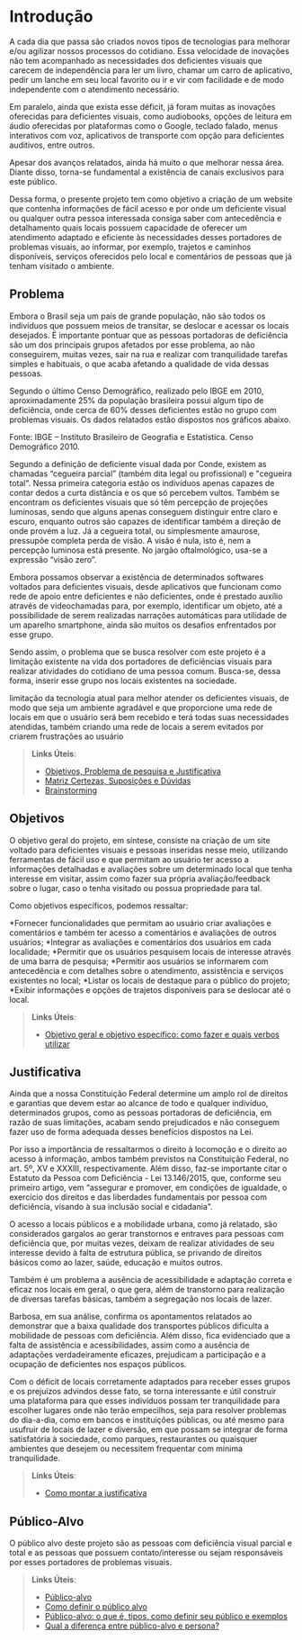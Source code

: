 # Introdução

A cada dia que passa são criados novos tipos de tecnologias para melhorar e/ou agilizar nossos processos do cotidiano. Essa velocidade de inovações não tem acompanhado as necessidades dos deficientes visuais que carecem de independência para ler um livro, chamar um carro de aplicativo, pedir um lanche em seu local favorito ou ir e vir com facilidade e de modo independente com o atendimento necessário.

Em paralelo, ainda que exista esse déficit, já foram muitas as inovações oferecidas para deficientes visuais, como audiobooks, opções de leitura em áudio oferecidas por plataformas como o Google, teclado falado, menus interativos com voz, aplicativos de transporte com opção para deficientes auditivos, entre outros. 

Apesar dos avanços relatados, ainda há muito o que melhorar nessa área. Diante disso, torna-se fundamental a existência de canais exclusivos para este público.

Dessa forma, o presente projeto tem como objetivo a criação de um website que contenha informações de fácil acesso e por onde um deficiente visual ou qualquer outra pessoa interessada consiga saber com antecedência e detalhamento quais locais possuem capacidade de oferecer um atendimento adaptado e eficiente às necessidades desses portadores de problemas visuais, ao informar, por exemplo, trajetos e caminhos disponíveis, serviços oferecidos pelo local e comentários de pessoas que já tenham visitado o ambiente. 

## Problema

Embora o Brasil seja um país de grande população, não são todos os indivíduos que possuem meios de transitar, se deslocar e acessar os locais desejados. É importante pontuar que as pessoas portadoras de deficiência são um dos principais grupos afetados por esse problema, ao não conseguirem, muitas vezes, sair na rua e realizar com tranquilidade tarefas simples e habituais, o que acaba afetando a qualidade de vida dessas pessoas. 

Segundo o último Censo Demográfico, realizado pelo IBGE em 2010, aproximadamente 25% da população brasileira possui algum tipo de deficiência, onde cerca de 60% desses deficientes estão no grupo com problemas visuais. Os dados relatados estão dispostos nos gráficos abaixo.


Fonte: IBGE – Instituto Brasileiro de Geografia e Estatística. Censo Demográfico 2010.

Segundo a definição de deficiente visual dada por Conde, existem as chamadas “cegueira parcial” (também dita legal ou profissional) e "cegueira total". Nessa primeira categoria estão os indivíduos apenas capazes de contar dedos a curta distância e os que só percebem vultos. Também se encontram os deficientes visuais que só têm percepção de projeções luminosas, sendo que alguns apenas conseguem distinguir entre claro e escuro, enquanto outros são capazes de identificar também a direção de onde provém a luz. Já a cegueira total, ou simplesmente amaurose, pressupõe completa perda de visão. A visão é nula, isto é, nem a percepção luminosa está presente. No jargão oftalmológico, usa-se a expressão “visão zero”.

Embora possamos observar a existência de determinados softwares voltados para deficientes visuais, desde aplicativos que funcionam como rede de apoio entre deficientes e não deficientes, onde é prestado auxílio através de videochamadas para, por exemplo, identificar um objeto, até a possibilidade de serem realizadas narrações automáticas para utilidade de um aparelho smartphone, ainda são muitos os desafios enfrentados por esse grupo.

Sendo assim, o problema que se busca resolver com este projeto é a limitação existente na vida dos portadores de deficiências visuais para realizar atividades do cotidiano de uma pessoa comum. Busca-se, dessa forma, inserir esse grupo nos locais existentes na sociedade.


limitação da tecnologia atual para melhor atender os deficientes visuais, de modo que seja um ambiente agradável e que proporcione uma rede de locais em que o usuário será bem recebido e terá todas suas necessidades atendidas, também criando uma rede de locais a serem evitados por criarem frustrações ao usuário


> **Links Úteis**:
> - [Objetivos, Problema de pesquisa e Justificativa](https://medium.com/@versioparole/objetivos-problema-de-pesquisa-e-justificativa-c98c8233b9c3)
> - [Matriz Certezas, Suposições e Dúvidas](https://medium.com/educa%C3%A7%C3%A3o-fora-da-caixa/matriz-certezas-suposi%C3%A7%C3%B5es-e-d%C3%BAvidas-fa2263633655)
> - [Brainstorming](https://www.euax.com.br/2018/09/brainstorming/)

## Objetivos

O objetivo geral do projeto, em síntese, consiste na criação de um site voltado para deficientes visuais e pessoas inseridas nesse meio, utilizando ferramentas de fácil uso e que permitam ao usuário ter acesso a informações detalhadas e avaliações sobre um determinado local que tenha interesse em visitar, assim como fazer sua própria avaliação/feedback sobre o lugar, caso o tenha visitado ou possua propriedade para tal.

Como objetivos específicos, podemos ressaltar:

*Fornecer funcionalidades que permitam ao usuário criar avaliações e comentários e também ter acesso a comentários e avaliações de outros usuários;
*Integrar as avaliações e comentários dos usuários em cada localidade;
*Permitir que os usuários pesquisem locais de interesse através de uma barra de pesquisa;
*Permitir aos usuários se informarem com antecedência e com detalhes sobre o atendimento, assistência e serviços existentes no local;
*Listar os locais de destaque para o público do projeto;
*Exibir informações e opções de trajetos disponíveis para se deslocar até o local.

 
> **Links Úteis**:
> - [Objetivo geral e objetivo específico: como fazer e quais verbos utilizar](https://blog.mettzer.com/diferenca-entre-objetivo-geral-e-objetivo-especifico/)

## Justificativa

Ainda que a nossa Constituição Federal determine um amplo rol de direitos e garantias que devem estar ao alcance de todo e qualquer indivíduo, determinados grupos, como as pessoas portadoras de deficiência, em razão de suas limitações, acabam sendo prejudicados e não conseguem fazer uso de forma adequada desses benefícios dispostos na Lei.

Por isso a importância de ressaltarmos o direito à locomoção e o direito ao acesso à informação, ambos também previstos na Constituição Federal, no art. 5º, XV e XXXIII, respectivamente. Além disso, faz-se importante citar o Estatuto da Pessoa com Deficiência - Lei 13.146/2015, que, conforme seu primeiro artigo, vem “assegurar e promover, em condições de igualdade, o exercício dos direitos e das liberdades fundamentais por pessoa com deficiência, visando à sua inclusão social e cidadania".

O acesso a locais públicos e a mobilidade urbana, como já relatado, são considerados gargalos ao gerar transtornos e entraves para pessoas com deficiência que, por muitas vezes, deixam de realizar atividades de seu interesse devido à falta de estrutura pública, se privando de direitos básicos como ao lazer, saúde, educação e muitos outros. 

Também é um problema a ausência de acessibilidade e adaptação correta e eficaz nos locais em geral, o que gera, além de transtorno para realização de diversas tarefas básicas, também a segregação nos locais de lazer. 

Barbosa, em sua análise, confirma os apontamentos relatados ao demonstrar que a baixa qualidade dos transportes públicos dificulta a mobilidade de pessoas com deficiência. Além disso, fica evidenciado que a falta de assistência e acessibilidades, assim como a ausência de adaptações verdadeiramente eficazes, prejudicam a participação e a ocupação de deficientes nos espaços públicos.

Com o déficit de locais corretamente adaptados para receber esses grupos e os prejuízos advindos desse fato, se torna interessante e útil construir uma plataforma para que esses indivíduos possam ter tranquilidade para escolher lugares onde não terão empecilhos, seja para resolver problemas do dia-a-dia, como em bancos e instituições públicas, ou até mesmo para usufruir de locais de lazer e diversão, em que possam se integrar de forma satisfatória à sociedade, como parques, restaurantes ou quaisquer ambientes que desejem ou necessitem frequentar com mínima tranquilidade.


> **Links Úteis**:
> - [Como montar a justificativa](https://guiadamonografia.com.br/como-montar-justificativa-do-tcc/)

## Público-Alvo

O público alvo deste projeto são as pessoas com deficiência visual parcial e total e as pessoas que possuem contato/interesse ou sejam responsáveis por esses portadores de problemas visuais.

> **Links Úteis**:
> - [Público-alvo](https://blog.hotmart.com/pt-br/publico-alvo/)
> - [Como definir o público alvo](https://exame.com/pme/5-dicas-essenciais-para-definir-o-publico-alvo-do-seu-negocio/)
> - [Público-alvo: o que é, tipos, como definir seu público e exemplos](https://klickpages.com.br/blog/publico-alvo-o-que-e/)
> - [Qual a diferença entre público-alvo e persona?](https://rockcontent.com/blog/diferenca-publico-alvo-e-persona/)
